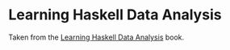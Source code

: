 # Learning Haskell Data Analysis

Taken from the [Learning Haskell Data Analysis](https://www.amazon.com/Learning-Haskell-Analysis-James-Church/dp/178439470X/ref=sr_1_18_sspa?ie=UTF8&qid=1510633071&sr=8-18-spons&keywords=haskell&psc=1) book.
